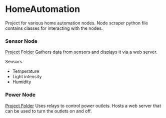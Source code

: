 # HomeAutomation 

Project for various home automation nodes.
Node scraper python file contains classes for interacting with the nodes.

### Sensor Node
[Project Folder](SensorNode)
Gathers data from sensors and displays it via a web server.

Sensors
* Temperature 
* Light intensity
* Humidity

### Power Node
[Project Folder](PowerNode)
Uses relays to control power outlets. Hosts a web server that can be used to turn the outlets on and off.
